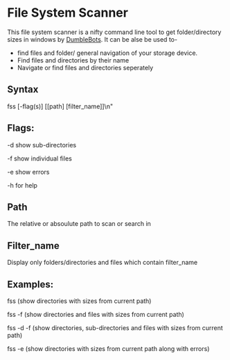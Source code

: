 # File System Scanner

This file system scanner is a nifty command line tool to get folder/directory sizes in windows by [DumbleBots](https://dumblebots.com/). It can be alse be used to-
- find files and folder/ general navigation of your storage device.
- Find files and directories by their name 
- Navigate or find files and directories seperately

## Syntax

fss [-flag(s)] [[path] [filter_name]]\n"
					
## Flags:

-d show sub-directories

-f show individual files

-e show errors

-h for help

## Path

The relative or absoulute path to scan or search in

## Filter_name

Display only folders/directories and files which contain filter_name
					
## Examples:					

fss (show directories with sizes from current path)

fss -f (show directories and files with sizes from current path)

fss -d -f (show directories, sub-directories and files with sizes from current path)

fss -e (show directories with sizes from current path along with errors)

